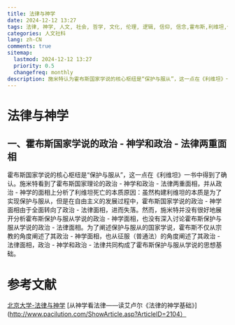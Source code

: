 ```yaml
---
title: 法律与神学
date: 2024-12-12 13:27
tags: 法律, 神学, 人文, 社会, 哲学, 文化, 伦理, 逻辑, 信仰, 信念,霍布斯,利维坦,保护与服从,法律与神学,自由
categories: 人文社科
lang: zh-CN
comments: true
sitemap:
  lastmod: 2024-12-12 13:27
  priority: 0.5
  changefreq: monthly
description: 施米特认为霍布斯国家学说的核心枢纽是“保护与服从”，这一点在《利维坦》一书中得到了确认。施米特看到了霍布斯国家理论的政治 - 神学和政治 - 法律两重面相，并从政治 - 神学的面相上分析了利维坦死亡的本质原因：虽然构建利维坦的本质是为了实现保护与服从，但是在自由主义的发展过程中，霍布斯国家学说的政治 - 神学面相由于全面转向了政治 - 法律面相，进而失落。然而，施米特并没有很好地展开分析霍布斯保护与服从学说的政治 - 神学面相，也没有深入讨论霍布斯保护与服从学说的政治 - 法律面相。为了阐述保护与服从的国家学说，霍布斯不仅从宗教的角度阐述了其政治 - 神学面相，也从征服（普通法）的角度阐述了其政治 - 法律面相，政治 - 神学和政治 - 法律共同构成了霍布斯保护与服从学说的思想基础。
---
```


# 法律与神学

## 一、霍布斯国家学说的政治 - 神学和政治 - 法律两重面相

霍布斯国家学说的核心枢纽是“保护与服从”，这一点在《利维坦》一书中得到了确认。施米特看到了霍布斯国家理论的政治 - 神学和政治 - 法律两重面相，并从政治 - 神学的面相上分析了利维坦死亡的本质原因：虽然构建利维坦的本质是为了实现保护与服从，但是在自由主义的发展过程中，霍布斯国家学说的政治 - 神学面相由于全面转向了政治 - 法律面相，进而失落。然而，施米特并没有很好地展开分析霍布斯保护与服从学说的政治 - 神学面相，也没有深入讨论霍布斯保护与服从学说的政治 - 法律面相。为了阐述保护与服从的国家学说，霍布斯不仅从宗教的角度阐述了其政治 - 神学面相，也从征服（普通法）的角度阐述了其政治 - 法律面相，政治 - 神学和政治 - 法律共同构成了霍布斯保护与服从学说的思想基础。




# 参考文献
[北京大学-法律与神学](http://www.psr.pku.edu.cn/docs/20211120004200431614.pdf)
[从神学看法律——读艾卢尔《法律的神学基础》](http://www.pacilution.com/ShowArticle.asp?ArticleID=2104）


